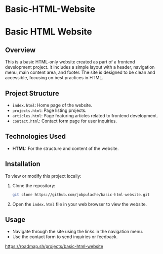 # Basic-HTML-Website
# Basic HTML Website

## Overview

This is a basic HTML-only website created as part of a frontend development project. It includes a simple layout with a header, navigation menu, main content area, and footer. The site is designed to be clean and accessible, focusing on best practices in HTML.

## Project Structure

- `index.html`: Home page of the website.
- `projects.html`: Page listing projects.
- `articles.html`: Page featuring articles related to frontend development.
- `contact.html`: Contact form page for user inquiries.

## Technologies Used

- **HTML:** For the structure and content of the website.
## Installation

To view or modify this project locally:

1. Clone the repository:
    ```bash
    git clone https://github.com/jobpulache/basic-html-website.git
    ```

2. Open the `index.html` file in your web browser to view the website.

## Usage

- Navigate through the site using the links in the navigation menu.
- Use the contact form to send inquiries or feedback.





https://roadmap.sh/projects/basic-html-website
